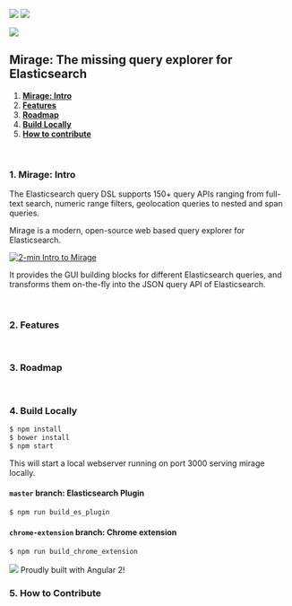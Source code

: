 [![](https://img.shields.io/badge/License-Apache%202.0-green.svg)](https://github.com/appbaseio/mirage/blob/dev/LICENSE.md) [![](https://img.shields.io/badge/angular-2.0.0--rc.4-blue.svg)](https://github.com/appbaseio/mirage/blob/dev/package.json#L20)


![](http://i.imgur.com/RoyFbSb.png?1)

## Mirage: The missing query explorer for Elasticsearch

1. **[Mirage: Intro]()**   
2. **[Features]()**  
3. **[Roadmap]()** 
4. **[Build Locally]()**  
5. **[How to contribute]()** 


<br>

### 1. Mirage: Intro

The Elasticsearch query DSL supports 150+ query APIs ranging from full-text search, numeric range filters, geolocation queries to nested and span queries. 

Mirage is a modern, open-source web based query explorer for Elasticsearch. 

[![2-min Intro to Mirage](https://i.imgur.com/mBMBdfU.png)](https://vimeo.com/185000306)

It provides the GUI building blocks for different Elasticsearch queries, and transforms them on-the-fly into the JSON query API of Elasticsearch.

<br>

### 2. Features



<br>

### 3. Roadmap

<br>

### 4. Build Locally

```sh
$ npm install 
$ bower install
$ npm start
```

This will start a local webserver running on port 3000 serving mirage locally.

#### `master` branch: Elasticsearch Plugin

```sh
$ npm run build_es_plugin
```

#### `chrome-extension` branch: Chrome extension

```sh
$ npm run build_chrome_extension
```

![](https://avatars0.githubusercontent.com/u/139426?v=3&s=20) Proudly built with Angular 2!


### 5. How to Contribute


